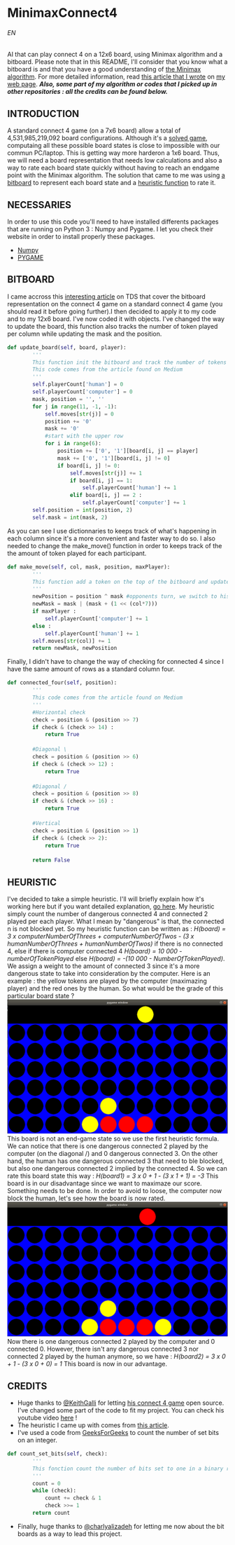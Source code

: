 # MinimaxConnect4
###### EN
AI that can play connect 4 on a 12x6 board, using Minimax algorithm and a bitboard.
Please note that in this README, I'll consider that you know what a bitboard is and that you have a good understanding of [the Minimax algorithm]. For more detailed information, read [this article that I wrote] on [my web page].
**_Also, some part of my algorithm or codes that I picked up in other repositories : all the credits can be found below._**

## INTRODUCTION
A standard connect 4 game (on a 7x6 board) allow a total of 4,531,985,219,092 board configurations. Although it's a [solved game], computaing all these possible board states is close to impossible with our commun PC/laptop. This is getting way more harderon a 1x6 board. Thus, we will need a board representation that needs low calculations and also a way to rate each board state quickly without having to reach an endgame point with the Minimax algorithm. The solution that came to me was using [a bitboard] to represent each board state and a [heuristic function] to rate it.

## NECESSARIES
In order to use this code you'll need to have installed differents packages that are running on Python 3 : Numpy and Pygame.
I let you check their website in order to install properly these packages.
* [Numpy]
* [PYGAME]

## BITBOARD
I came accross this [interesting article] on TDS that cover the bitboard representation on the connect 4 game on a standard connect 4 game (you should read it before going further).I then decided to apply it to my code and to my 12x6 board. I've now coded it with objects.
I've changed the way to update the board, this function also tracks the number of token played per column while updating the mask and the position.
```python
def update_board(self, board, player):
        '''
        This function init the bitboard and track the number of tokens per column
        This code comes from the article found on Medium
        '''
        self.playerCount['human'] = 0
        self.playerCount['computer'] = 0
        mask, position = '', ''
        for j in range(11, -1, -1):
            self.moves[str(j)] = 0
            position += '0'
            mask += '0'
            #start with the upper row
            for i in range(6):
                position += ['0', '1'][board[i, j] == player]
                mask += ['0', '1'][board[i, j] != 0]
                if board[i, j] != 0:
                    self.moves[str(j)] += 1
                    if board[i, j] == 1:
                        self.playerCount['human'] += 1
                    elif board[i, j] == 2 :
                        self.playerCount['computer'] += 1
        self.position = int(position, 2)
        self.mask = int(mask, 2)
```
As you can see I use dictionnaries to keeps track of what's happening in each column since it's a more convenient and faster way to do so.
I also needed to change the make_move() function in order to keeps track of the the amount of token played for each participant.
```python
def make_move(self, col, mask, position, maxPlayer):
        '''
        This function add a token on the top of the bitboard and update the position board to be the opponent's one
        '''
        newPosition = position ^ mask #opponents turn, we switch to his board
        newMask = mask | (mask + (1 << (col*7)))
        if maxPlayer :
            self.playerCount['computer'] += 1
        else :
            self.playerCount['human'] += 1
        self.moves[str(col)] += 1
        return newMask, newPosition
```
Finally, I didn't have to change the way of checking for connected 4 since I have the same amount of rows as a standard column four.
```python
def connected_four(self, position):
        '''
        This code comes from the article found on Medium
        '''
        #Horizontal check
        check = position & (position >> 7)
        if check & (check >> 14) : 
            return True

        #Diagonal \
        check = position & (position >> 6)
        if check & (check >> 12) : 
            return True

        #Diagonal /
        check = position & (position >> 8)
        if check & (check >> 16) : 
            return True

        #Vertical
        check = position & (position >> 1)
        if check & (check >> 2): 
            return True

        return False
```

## HEURISTIC
I've decided to take a simple heuristic. I'll will briefly explain how it's working here but if you want detailed explanation, [go here].
My heuristic simply count the number of dangerous connected 4 and connected 2 played per each player. What I mean by "dangerous" is that, the connected n is not blocked yet. So my heuristic function can be written as : _H(board) = 3 x computerNumberOfThrees + computerNumberOfTwos - (3 x humanNumberOfThrees + humanNumberOfTwos)_ if there is no connected 4, else if there is computer connected 4 _H(board) = 10 000 - numberOfTokenPlayed_ else _H(board) = -(10 000 - NumberOfTokenPlayed)_. We assign a weight to the amount of connected 3 since it's a more dangerous state to take into consideration by the computer.
Here is an example : the yellow tokens are played by the computer (maximazing player) and the red ones by the human.
So what would be the grade of this particular board state ?
![](assets/board1.png)
This board is not an end-game state so we use the first heuristic formula. We can notice that there is one dangerous connected 2 played by the computer (on the diagonal /) and 0 dangerous connected 3. On the other hand, the human has one dangerous connected 3 that need to ble blocked, but also one dangerous connected 2 implied by the connected 4. So we can rate this board state this way :
_H(board1) = 3 x 0 + 1 - (3 x 1 + 1) = -3_
This board is in our disadvantage since we want to maximaze our score. Something needs to be done. In order to avoid to loose, the computer now block the human, let's see how the board is now rated.
![](assets/board2.png)
Now there is one dangerous connected 2 played by the computer and 0 connected 0. However, there isn't any dangerous connected 3 nor connected 2 played by the human anymore, so we have :
_H(board2) = 3 x 0 + 1 - (3 x 0 + 0) = 1_
This board is now in our advantage.

## CREDITS
* Huge thanks to [@KeithGalli] for letting [his connect 4 game] open source. I've changed some part of the code to fit my project. You can check his youtube video [here] !
* The heuristic I came up with comes from [this article].
* I've used a code from [GeeksForGeeks] to count the number of set bits on an integer.
```python
def count_set_bits(self, check):
        '''
        This fonction count the number of bits set to one in a binary representation of an integer
        '''
        count = 0
        while (check): 
            count += check & 1
            check >>= 1
        return count 
```
* Finally, huge thanks to [@charlyalizadeh] for letting me now about the bit boards as a way to lead this project.

[the Minimax algorithm]: https://www.youtube.com/watch?v=l-hh51ncgDI
[this article that I wrote]: https://kulumbaf.github.io/FrancisRepository/
[my web page]: https://kulumbaf.github.io/FrancisRepository/
[solved game]: https://en.wikipedia.org/wiki/Connect_Four#Mathematical_solution
[a bitboard]: https://www.youtube.com/watch?v=MzfQ8H16n0M&t=221s
[heuristic function]: https://en.wikipedia.org/wiki/Heuristic_(computer_science)
[Numpy]: https://www.scipy.org/install.html
[PYGAME]: https://www.pygame.org/wiki/GettingStarted
[interesting article]: https://towardsdatascience.com/creating-the-perfect-connect-four-ai-bot-c165115557b0
[go here]: https://kulumbaf.github.io/FrancisRepository/
[@KeithGalli]: https://github.com/KeithGalli
[his connect 4 game]: https://github.com/KeithGalli/Connect4-Python/blob/master/connect4.py
[here]: https://www.youtube.com/watch?v=MMLtza3CZFM&t=109s
[this article]: https://roadtolarissa.com/connect-4-ai-how-it-works/
[GeeksForGeeks]: https://www.geeksforgeeks.org/count-set-bits-in-an-integer/
[@charlyalizadeh]: https://github.com/charlyalizadeh